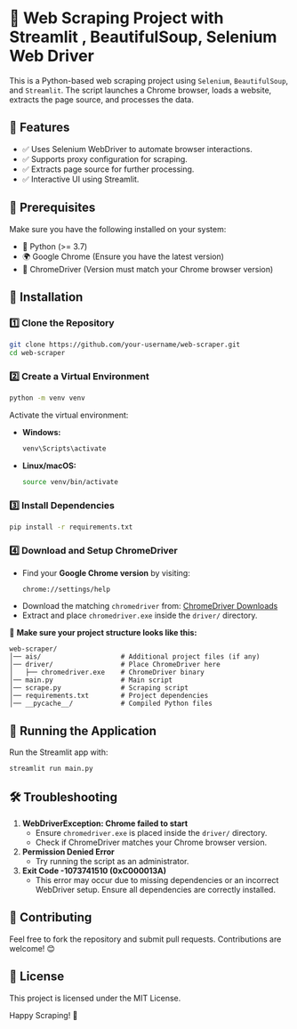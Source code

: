 # 🚀 Web Scraping Project with Streamlit , BeautifulSoup, Selenium Web Driver 

This is a Python-based web scraping project using `Selenium`, `BeautifulSoup`, and `Streamlit`. The script launches a Chrome browser, loads a website, extracts the page source, and processes the data.

## 🌟 Features
- ✅ Uses Selenium WebDriver to automate browser interactions.
- ✅ Supports proxy configuration for scraping.
- ✅ Extracts page source for further processing.
- ✅ Interactive UI using Streamlit.

## 📌 Prerequisites
Make sure you have the following installed on your system:
- 🐍 Python (>= 3.7)
- 🌍 Google Chrome (Ensure you have the latest version)
- 🔧 ChromeDriver (Version must match your Chrome browser version)

## 🔧 Installation

### 1️⃣ Clone the Repository
```bash
git clone https://github.com/your-username/web-scraper.git
cd web-scraper
```

### 2️⃣ Create a Virtual Environment
```bash
python -m venv venv
```
Activate the virtual environment:
- **Windows:**
  ```bash
  venv\Scripts\activate
  ```
- **Linux/macOS:**
  ```bash
  source venv/bin/activate
  ```

### 3️⃣ Install Dependencies
```bash
pip install -r requirements.txt
```

### 4️⃣ Download and Setup ChromeDriver
- Find your **Google Chrome version** by visiting:
  ```
  chrome://settings/help
  ```
- Download the matching `chromedriver` from:
  [ChromeDriver Downloads](https://sites.google.com/chromium.org/driver/)
- Extract and place `chromedriver.exe` inside the `driver/` directory.

📂 **Make sure your project structure looks like this:**
```
web-scraper/
│── ais/                    # Additional project files (if any)
│── driver/                 # Place ChromeDriver here
│   ├── chromedriver.exe    # ChromeDriver binary
│── main.py                 # Main script
│── scrape.py               # Scraping script
│── requirements.txt        # Project dependencies
│── __pycache__/            # Compiled Python files
```

## 🚀 Running the Application
Run the Streamlit app with:
```bash
streamlit run main.py
```

## 🛠 Troubleshooting
1. **WebDriverException: Chrome failed to start**
   - Ensure `chromedriver.exe` is placed inside the `driver/` directory.
   - Check if ChromeDriver matches your Chrome browser version.
2. **Permission Denied Error**
   - Try running the script as an administrator.
3. **Exit Code -1073741510 (0xC000013A)**
   - This error may occur due to missing dependencies or an incorrect WebDriver setup. Ensure all dependencies are correctly installed.

## 🤝 Contributing
Feel free to fork the repository and submit pull requests. Contributions are welcome! 😊

## 📜 License
This project is licensed under the MIT License.

Happy Scraping! 🎉

